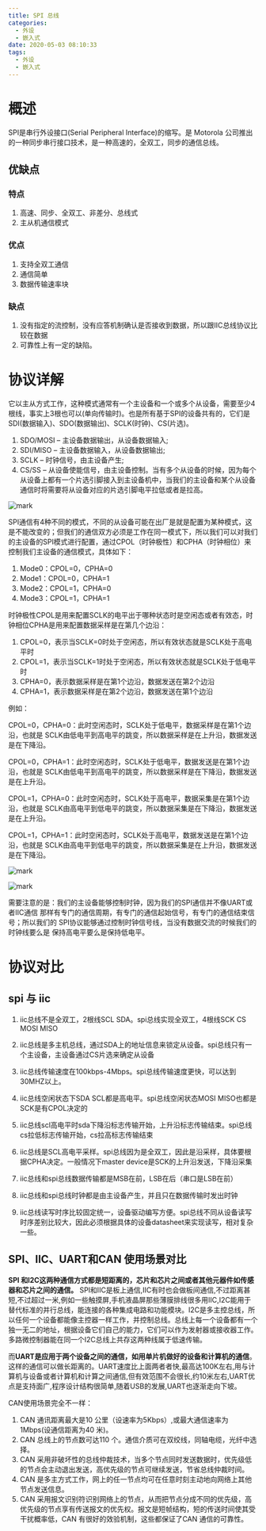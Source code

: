 ```yaml
---
title: SPI 总线
categories:
  - 外设
  - 嵌入式
date: 2020-05-03 08:10:33
tags:
  - 外设
  - 嵌入式
---
```


# 概述

SPI是串行外设接口(Serial Peripheral Interface)的缩写。是 Motorola 公司推出的一种同步串行接口技术，是一种高速的，全双工，同步的通信总线。

## 优缺点

### 特点

1. 高速、同步、全双工、非差分、总线式
1. 主从机通信模式

### 优点
1. 支持全双工通信
1. 通信简单
1. 数据传输速率块

### 缺点

1. 没有指定的流控制，没有应答机制确认是否接收到数据，所以跟IIC总线协议比较在数据
1. 可靠性上有一定的缺陷。

# 协议详解

它以主从方式工作，这种模式通常有一个主设备和一个或多个从设备，需要至少4根线，事实上3根也可以(单向传输时)。也是所有基于SPI的设备共有的，它们是SDI(数据输入)、SDO(数据输出)、SCLK(时钟)、CS(片选)。

1. SDO/MOSI – 主设备数据输出，从设备数据输入;
1. SDI/MISO – 主设备数据输入，从设备数据输出;
1. SCLK – 时钟信号，由主设备产生;
1. CS/SS – 从设备使能信号，由主设备控制。当有多个从设备的时候，因为每个从设备上都有一个片选引脚接入到主设备机中，当我们的主设备和某个从设备通信时将需要将从设备对应的片选引脚电平拉低或者是拉高。

![mark](http://depot.wanqiang.wang/blog/20200503/Q13S5At43CUc.png?imageslim)

SPI通信有4种不同的模式，不同的从设备可能在出厂是就是配置为某种模式，这是不能改变的；但我们的通信双方必须是工作在同一模式下，所以我们可以对我们的主设备的SPI模式进行配置，通过CPOL（时钟极性）和CPHA（时钟相位）来控制我们主设备的通信模式，具体如下：

1. Mode0：CPOL=0，CPHA=0
1. Mode1：CPOL=0，CPHA=1
1. Mode2：CPOL=1，CPHA=0
1. Mode3：CPOL=1，CPHA=1

时钟极性CPOL是用来配置SCLK的电平出于哪种状态时是空闲态或者有效态，时钟相位CPHA是用来配置数据采样是在第几个边沿：

1. CPOL=0，表示当SCLK=0时处于空闲态，所以有效状态就是SCLK处于高电平时
1. CPOL=1，表示当SCLK=1时处于空闲态，所以有效状态就是SCLK处于低电平时
1. CPHA=0，表示数据采样是在第1个边沿，数据发送在第2个边沿
1. CPHA=1，表示数据采样是在第2个边沿，数据发送在第1个边沿

例如：

CPOL=0，CPHA=0：此时空闲态时，SCLK处于低电平，数据采样是在第1个边沿，也就是
SCLK由低电平到高电平的跳变，所以数据采样是在上升沿，数据发送是在下降沿。

CPOL=0，CPHA=1：此时空闲态时，SCLK处于低电平，数据发送是在第1个边沿，也就是
SCLK由低电平到高电平的跳变，所以数据采样是在下降沿，数据发送是在上升沿。

CPOL=1，CPHA=0：此时空闲态时，SCLK处于高电平，数据采集是在第1个边沿，也就是
SCLK由高电平到低电平的跳变，所以数据采集是在下降沿，数据发送是在上升沿。

CPOL=1，CPHA=1：此时空闲态时，SCLK处于高电平，数据发送是在第1个边沿，也就是
SCLK由高电平到低电平的跳变，所以数据采集是在上升沿，数据发送是在下降沿。

![mark](http://depot.wanqiang.wang/blog/20200503/DrlkwQgyKQ6W.png?imageslim)

![mark](http://depot.wanqiang.wang/blog/20200503/aJgCAIwhwlHC.png?imageslim)

需要注意的是：我们的主设备能够控制时钟，因为我们的SPI通信并不像UART或者IIC通信
那样有专门的通信周期，有专门的通信起始信号，有专门的通信结束信号；所以我们的
SPI协议能够通过控制时钟信号线，当没有数据交流的时候我们的时钟线要么是
保持高电平要么是保持低电平。

# 协议对比

## spi 与 iic

1.  iic总线不是全双工，2根线SCL SDA。spi总线实现全双工，4根线SCK CS MOSI MISO

1.  iic总线是多主机总线，通过SDA上的地址信息来锁定从设备。spi总线只有一个主设备，主设备通过CS片选来确定从设备

1.  iic总线传输速度在100kbps-4Mbps。spi总线传输速度更快，可以达到30MHZ以上。

1.  iic总线空闲状态下SDA SCL都是高电平。spi总线空闲状态MOSI MISO也都是 SCK是有CPOL决定的

1.  iic总线scl高电平时sda下降沿标志传输开始，上升沿标志传输结束。spi总线cs拉低标志传输开始，cs拉高标志传输结束

1.  iic总线是SCL高电平采样。spi总线因为是全双工，因此是沿采样，具体要根据CPHA决定。一般情况下master device是SCK的上升沿发送，下降沿采集

1.  iic总线和spi总线数据传输都是MSB在前，LSB在后（串口是LSB在前）

1.  iic总线和spi总线时钟都是由主设备产生，并且只在数据传输时发出时钟

1.  iic总线读写时序比较固定统一，设备驱动编写方便。spi总线不同从设备读写时序差别比较大，因此必须根据具体的设备datasheet来实现读写，相对复杂一些。

## SPI、IIC、UART和CAN 使用场景对比

**SPI 和I2C这两种通信方式都是短距离的，芯片和芯片之间或者其他元器件如传感器和芯片之间的通信。** SPI和IIC是板上通信,IIC有时也会做板间通信,不过距离甚短,不过超过一米,例如一些触摸屏,手机液晶屏那些薄膜排线很多用IIC,I2C能用于替代标准的并行总线，能连接的各种集成电路和功能模块。I2C是多主控总线，所以任何一个设备都能像主控器一样工作，并控制总线。总线上每一个设备都有一个独一无二的地址，根据设备它们自己的能力，它们可以作为发射器或接收器工作。多路微控制器能在同一个I2C总线上共存这两种线属于低速传输。

而**UART是应用于两个设备之间的通信，如用单片机做好的设备和计算机的通信**。这样的通信可以做长距离的。UART速度比上面两者者快,最高达100K左右,用与计算机与设备或者计算机和计算之间通信,但有效范围不会很长,约10米左右,UART优点是支持面广,程序设计结构很简单,随着USB的发展,UART也逐渐走向下坡。

CAN使用场景完全不一样：

1. CAN 通讯距离最大是10 公里（设速率为5Kbps）,或最大通信速率为1Mbps(设通信距离为40 米)。
1. CAN 总线上的节点数可达110 个。通信介质可在双绞线，同轴电缆，光纤中选择。
1. CAN 采用非破坏性的总线仲裁技术，当多个节点同时发送数据时，优先级低的节点会主动退出发送，高优先级的节点可继续发送，节省总线仲裁时间。
1. CAN 是多主方式工作，网上的任一节点均可在任意时刻主动地向网络上其他节点发送信息。
1. CAN 采用报文识别符识别网络上的节点，从而把节点分成不同的优先级，高优先级的节点享有传送报文的优先权。报文是短帧结构，短的传送时间使其受干扰概率低，CAN 有很好的效验机制，这些都保证了CAN 通信的可靠性。

